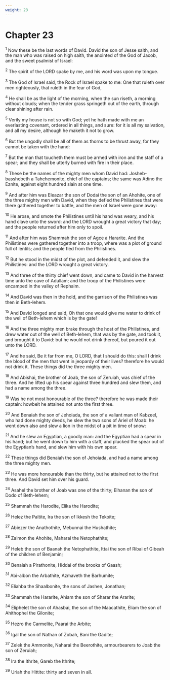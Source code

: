 ```yaml
---
weight: 23
---
```


# Chapter 23

<sup>1</sup> Now these be the last words of David. David the son of Jesse saith, and the man who was raised on high saith, the anointed of the God of Jacob, and the sweet psalmist of Israel: 

<sup>2</sup> The spirit of the LORD spake by me, and his word was upon my tongue. 

<sup>3</sup> The God of Israel said, the Rock of Israel spake to me: One that ruleth over men righteously, that ruleth in the fear of God, 

<sup>4</sup> He shall be as the light of the morning, when the sun riseth, a morning without clouds; when the tender grass springeth out of the earth, through clear shining after rain. 

<sup>5</sup> Verily my house is not so with God; yet he hath made with me an everlasting covenant, ordered in all things, and sure: for it is all my salvation, and all my desire, although he maketh it not to grow. 

<sup>6</sup> But the ungodly shall be all of them as thorns to be thrust away, for they cannot be taken with the hand: 

<sup>7</sup> But the man that toucheth them must be armed with iron and the staff of a spear; and they shall be utterly burned with fire in their place. 

<sup>8</sup> These be the names of the mighty men whom David had: Josheb-basshebeth a Tahchemonite, chief of the captains; the same was Adino the Eznite, against eight hundred slain at one time. 

<sup>9</sup> And after him was Eleazar the son of Dodai the son of an Ahohite, one of the three mighty men with David, when they defied the Philistines that were there gathered together to battle, and the men of Israel were gone away: 

<sup>10</sup> He arose, and smote the Philistines until his hand was weary, and his hand clave unto the sword: and the LORD wrought a great victory that day; and the people returned after him only to spoil. 

<sup>11</sup> And after him was Shammah the son of Agce a Hararite. And the Philistines were gathered together into a troop, where was a plot of ground full of lentils; and the people fled from the Philistines. 

<sup>12</sup> But he stood in the midst of the plot, and defended it, and slew the Philistines: and the LORD wrought a great victory. 

<sup>13</sup> And three of the thirty chief went down, and came to David in the harvest time unto the cave of Adullam; and the troop of the Philistines were encamped in the valley of Rephaim. 

<sup>14</sup> And David was then in the hold, and the garrison of the Philistines was then in Beth-lehem. 

<sup>15</sup> And David longed and said, Oh that one would give me water to drink of the well of Beth-lehem which is by the gate! 

<sup>16</sup> And the three mighty men brake through the host of the Philistines, and drew water out of the well of Beth-lehem, that was by the gate, and took it, and brought it to David: but he would not drink thereof, but poured it out unto the LORD. 

<sup>17</sup> And he said, Be it far from me, O LORD, that I should do this: shall I drink the blood of the men that went in jeopardy of their lives? therefore he would not drink it. These things did the three mighty men. 

<sup>18</sup> And Abishai, the brother of Joab, the son of Zeruiah, was chief of the three. And he lifted up his spear against three hundred and slew them, and had a name among the three. 

<sup>19</sup> Was he not most honourable of the three? therefore he was made their captain: howbeit he attained not unto the first three. 

<sup>20</sup> And Benaiah the son of Jehoiada, the son of a valiant man of Kabzeel, who had done mighty deeds, he slew the two sons of Ariel of Moab: he went down also and slew a lion in the midst of a pit in time of snow: 

<sup>21</sup> And he slew an Egyptian, a goodly man: and the Egyptian had a spear in his hand; but he went down to him with a staff, and plucked the spear out of the Egyptian’s hand, and slew him with his own spear. 

<sup>22</sup> These things did Benaiah the son of Jehoiada, and had a name among the three mighty men. 

<sup>23</sup> He was more honourable than the thirty, but he attained not to the first three. And David set him over his guard. 

<sup>24</sup> Asahel the brother of Joab was one of the thirty; Elhanan the son of Dodo of Beth-lehem; 

<sup>25</sup> Shammah the Harodite, Elika the Harodite; 

<sup>26</sup> Helez the Paltite, Ira the son of Ikkesh the Tekoite; 

<sup>27</sup> Abiezer the Anathothite, Mebunnai the Hushathite; 

<sup>28</sup> Zalmon the Ahohite, Maharai the Netophathite; 

<sup>29</sup> Heleb the son of Baanah the Netophathite, Ittai the son of Ribai of Gibeah of the children of Benjamin; 

<sup>30</sup> Benaiah a Pirathonite, Hiddai of the brooks of Gaash; 

<sup>31</sup> Abi-albon the Arbathite, Azmaveth the Barhumite; 

<sup>32</sup> Eliahba the Shaalbonite, the sons of Jashen, Jonathan; 

<sup>33</sup> Shammah the Hararite, Ahiam the son of Sharar the Ararite; 

<sup>34</sup> Eliphelet the son of Ahasbai, the son of the Maacathite, Eliam the son of Ahithophel the Gilonite; 

<sup>35</sup> Hezro the Carmelite, Paarai the Arbite; 

<sup>36</sup> Igal the son of Nathan of Zobah, Bani the Gadite; 

<sup>37</sup> Zelek the Ammonite, Naharai the Beerothite, armourbearers to Joab the son of Zeruiah; 

<sup>38</sup> Ira the Ithrite, Gareb the Ithrite; 

<sup>39</sup> Uriah the Hittite: thirty and seven in all. 


